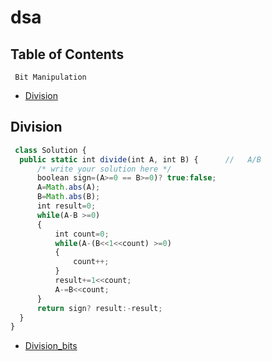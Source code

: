 # dsa

## Table of Contents
` Bit Manipulation`
- [Division](#division)

## Division

```js
 class Solution {
  public static int divide(int A, int B) {      //   A/B
      /* write your solution here */
      boolean sign=(A>=0 == B>=0)? true:false;
      A=Math.abs(A);
      B=Math.abs(B);
      int result=0;
      while(A-B >=0)
      {
          int count=0;
          while(A-(B<<1<<count) >=0)
          {
              count++;
          }
          result+=1<<count;
          A-=B<<count;
      }
      return sign? result:-result;
  }
}
```



- [Division_bits](division_bit.java#L27)
